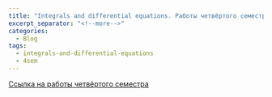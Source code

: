 ```yaml
---
title: "Integrals and differential equations. Работы четвёртого семестра."
excerpt_separator: "<!--more-->"
categories:
  - Blog
tags:
  - integrals-and-differential-equations
  - 4sem
---
```


[Ссылка на работы четвёртого семестра](https://drive.google.com/drive/folders/1pccTfaZfX0hs7kJeTnTuO47DGWHDEbdz?usp=sharing)
